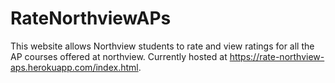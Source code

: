 ﻿# RateNorthviewAPs
This website allows Northview students to rate and view ratings for all the AP courses offered at northview.
Currently hosted at https://rate-northview-aps.herokuapp.com/index.html.
